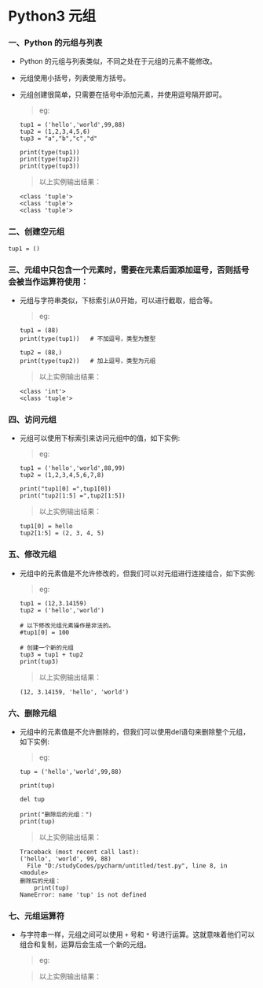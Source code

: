# Python3 元组

### 一、Python 的元组与列表

* Python 的元组与列表类似，不同之处在于元组的元素不能修改。

* 元组使用小括号，列表使用方括号。

* 元组创建很简单，只需要在括号中添加元素，并使用逗号隔开即可。

     >eg:
     
      tup1 = ('hello','world',99,88)
      tup2 = (1,2,3,4,5,6)
      tup3 = "a","b","c","d"

      print(type(tup1))
      print(type(tup2))
      print(type(tup3))

     >以上实例输出结果：

      <class 'tuple'>
      <class 'tuple'>
      <class 'tuple'>

### 二、创建空元组

    tup1 = ()

### 三、元组中只包含一个元素时，需要在元素后面添加逗号，否则括号会被当作运算符使用：

* 元组与字符串类似，下标索引从0开始，可以进行截取，组合等。


     >eg:
     
      tup1 = (88)
      print(type(tup1))   # 不加逗号，类型为整型

      tup2 = (88,)
      print(type(tup2))   # 加上逗号，类型为元组

     >以上实例输出结果：

      <class 'int'>
      <class 'tuple'>

### 四、访问元组

* 元组可以使用下标索引来访问元组中的值，如下实例:

     >eg:
     
      tup1 = ('hello','world',88,99)
      tup2 = (1,2,3,4,5,6,7,8)

      print("tup1[0] =",tup1[0])
      print("tup2[1:5] =",tup2[1:5])

     >以上实例输出结果：

      tup1[0] = hello
      tup2[1:5] = (2, 3, 4, 5)

### 五、修改元组

* 元组中的元素值是不允许修改的，但我们可以对元组进行连接组合，如下实例:

     >eg:
     
      tup1 = (12,3.14159)
      tup2 = ('hello','world')

      # 以下修改元组元素操作是非法的。
      #tup1[0] = 100

      # 创建一个新的元组
      tup3 = tup1 + tup2
      print(tup3)

     >以上实例输出结果：
     
      (12, 3.14159, 'hello', 'world')

### 六、删除元组

* 元组中的元素值是不允许删除的，但我们可以使用del语句来删除整个元组，如下实例:

     >eg:
     
      tup = ('hello','world',99,88)

      print(tup)

      del tup

      print("删除后的元组：")
      print(tup)

     >以上实例输出结果：

      Traceback (most recent call last):
      ('hello', 'world', 99, 88)
        File "D:/studyCodes/pycharm/untitled/test.py", line 8, in <module>
      删除后的元组：
          print(tup)
      NameError: name 'tup' is not defined
  
### 七、元组运算符

* 与字符串一样，元组之间可以使用 `+` 号和 `*` 号进行运算。这就意味着他们可以组合和复制，运算后会生成一个新的元组。  

     >eg:
     


     >以上实例输出结果：

























































